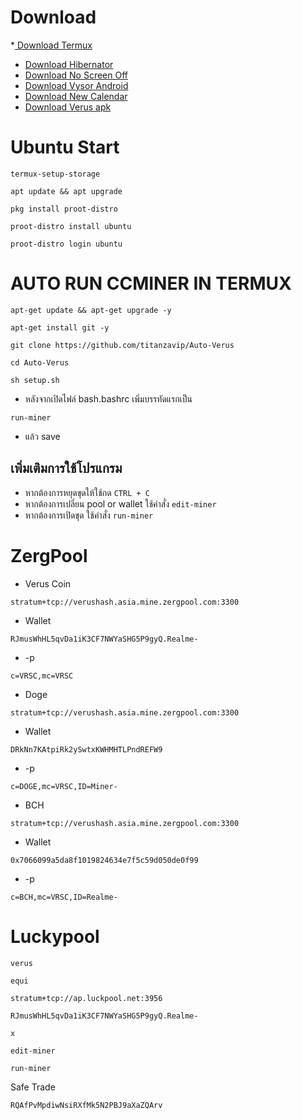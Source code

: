# Download
*[ Download Termux ](https://download2393.mediafire.com/cpw5rhxz3ccg5gBYcmQS0C2xup-GqCy4JBh6QhIVrnF2Cp3PaoPJ-5gU5a1ELhWLThyWCEwkfggOTwsucllo2Fe_Xv3FqDmOlFLb3QE02HM38DtXyVNFG2A2xhQc-3c1SLU_YIKmTegYxVz6sUYM2Bf0NpobWaInUPgQhJKOZoAF/lgaz98hu1p2nyau/com.termux_1020.apk)
* [ Download Hibernator ](https://raw.githubusercontent.com/titanzavip/Verus-coin-miner/main/Hibernator%20v2.22.3%20%5BPremium%5D-M.apk)
* [ Download No Screen Off ](https://raw.githubusercontent.com/titanzavip/Verus-coin-miner/main/No%20Screen%20Off_v1.16_apkpure.com.apk)
* [ Download Vysor Android ](https://github.com/titanzavip/Verus-coin-miner/blob/main/Vysor%20Android.apk)
* [ Download New Calendar ](https://github.com/titanzavip/Verus-coin-miner/blob/main/New%20Calendar.apk)
* [ Download Verus apk ](https://github.com/VerusCoin/Verus-Mobile/releases/download/v0.3.0-24/VerusMobile-0.3.0-24.apk)
# Ubuntu Start
```
termux-setup-storage
```
```
apt update && apt upgrade
```
```
pkg install proot-distro
```
```
proot-distro install ubuntu
```
```
proot-distro login ubuntu
```
# AUTO RUN CCMINER IN TERMUX
```
apt-get update && apt-get upgrade -y
```
```
apt-get install git -y
```
```
git clone https://github.com/titanzavip/Auto-Verus
```
```
cd Auto-Verus
```
```
sh setup.sh
```
* หลังจากเปิดไฟล์ bash.bashrc เพิ่มบรรทัดแรกเป็น
```
run-miner
```
* แล้ว save

## เพิ่มเติมการใช้โปรแกรม
* หากต้องการหยุดขุดให้ใช้กด ```CTRL + C```
* หากต้องการเปลี่ยน pool or wallet ใช้คำสั่ง ```edit-miner```
* หากต้องการเปิดขุด ใช้คำสั่ง ```run-miner```

# ZergPool
* Verus Coin
```
stratum+tcp://verushash.asia.mine.zergpool.com:3300
```
* Wallet
```
RJmusWhHL5qvDa1iK3CF7NWYaSHG5P9gyQ.Realme-
```
* -p 
```
c=VRSC,mc=VRSC
```
 * Doge
```
stratum+tcp://verushash.asia.mine.zergpool.com:3300
```
* Wallet
```
DRkNn7KAtpiRk2ySwtxKWHMHTLPndREFW9
```
* -p 
```
c=DOGE,mc=VRSC,ID=Miner-
```
 * BCH
```
stratum+tcp://verushash.asia.mine.zergpool.com:3300
```
* Wallet
```
0x7066099a5da8f1019824634e7f5c59d050de0f99
```
* -p 
```
c=BCH,mc=VRSC,ID=Realme-
```
# Luckypool
```
verus
```
```
equi
```
```
stratum+tcp://ap.luckpool.net:3956 
```
```
RJmusWhHL5qvDa1iK3CF7NWYaSHG5P9gyQ.Realme-
```
```
x
```
```
edit-miner
```
```
run-miner
```

Safe Trade
```
RQAfPvMpdiwNsiRXfMk5N2PBJ9aXaZQArv
```
